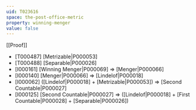 ```yaml
---
uid: T023616
space: the-post-office-metric
property: winning-menger
value: false
---
```

[[Proof]]

* [T000487] [Metrizable|P000053]
* [T000488] [Separable|P000026]
* [I000161] [Winning Menger|P000069] => [Menger|P000066]
* [I000140] [Menger|P000066] => [Lindelof|P000018]
* [I000062] ([Lindelof|P000018] + [Metrizable|P000053]) => [Second Countable|P000027]
* [I000125] [Second Countable|P000027] => ([Lindelof|P000018] + [First Countable|P000028] + [Separable|P000026])

